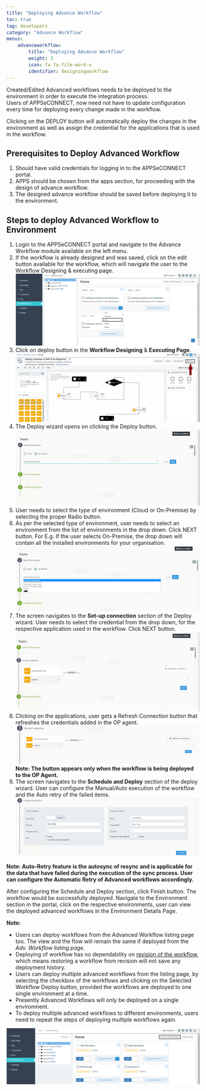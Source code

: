 ```yaml
---
title: "Deploying Advance Workflow"
toc: true
tag: developers
category: "Advance Workflow"
menus: 
    advanceworkflow:
        title: "Deploying Advance Workflow"
        weight: 3
        icon: fa fa-file-word-o
        identifier: designingworkflow
---
```


Created/Edited Advanced workflows needs to be deployed to the environment in order to execute the integration process.  
Users of APPSeCONNECT, now need not have to update configuration every time for deploying every change made in the workflow.

Clicking on the DEPLOY button will automatically deploy the changes in the environment as well as assign the credential for 
the applications that is used in the workflow.

## Prerequisites to Deploy Advanced Workflow

1.	Should have valid credentials for logging in to the APPSeCONNECT portal.
2.	APPS should be chosen from the apps section, for proceeding with the design of advance workflow.
3.	The designed advance workflow should be saved before deploying it to the environment.

## Steps to deploy Advanced Workflow to Environment

1.	Login to the APPSeCONNECT portal and navigate to the Advance Workflow module available on the left menu.
2.	If the workflow is already designed and was saved, click on the edit button available for the workflow, 
    which will navigate the user to the Workflow Designing & executing page.
![advance-workflow-deploy1](/staticfiles/advance-workflow/media/advance-workflow-deploy1.png)
3.	Click on deploy button in the **Workflow Designing** & **Executing Page**.
![advance-workflow-deploy2](/staticfiles/advance-workflow/media/advance-workflow-deploy2.png)
4.  The Deploy wizard opens on clicking the Deploy button.
![advance-workflow-deploy3](/staticfiles/advance-workflow/media/advance-workflow-deploy3.png)
5.  User needs to select the type of environment (Cloud or On-Premise) by selecting the proper Radio button.
6.	As per the selected type of environment, user needs to select an environment from the list of environments 
   in the drop down. Click NEXT button.
For E.g. If the user selects On-Premise, the drop down will contain all the installed environments for your organisation.
![advance-workflow-deploy4](/staticfiles/advance-workflow/media/advance-workflow-deploy4.png)
7.	The screen navigates to the **Set-up connection** section of the Deploy wizard. User needs to select the credential 
    from the drop down, for the respective application used in the workflow. Click NEXT button.
![advance-workflow-deploy5](/staticfiles/advance-workflow/media/advance-workflow-deploy5.png)  
8. Clicking on the applications, user gets a Refresh Connection button that refreshes the credentials added in 
   the OP agent.     
![advance-workflow-deploy8](/staticfiles/advance-workflow/media/advance-workflow-deploy8.png)
**Note: The button appears only when the workflow is being deployed to the OP Agent.**  
9.	The screen navigates to the **Schedule and Deploy** section of the deploy wizard. User can configure the Manual/Auto 
    execution of the workflow and the Auto retry of the failed items. 
![advance-workflow-deploy6](/staticfiles/advance-workflow/media/advance-workflow-deploy6.png)

**Note: Auto-Retry feature is the autosync of resync and is applicable for the data that have failed during the execution 
of the sync process. User can configure the Automatic Retry of Advanced workflows accordingly.**  

After configuring the Schedule and Deploy section, click Finish button. The workflow would be successfully deployed.
Navigate to the Environment section in the portal, click on the respective environments, user can view the deployed advanced workflows in the Environment Details Page.

**Note:**

* Users can deploy workflows from the Advanced Workflow listing page too. The view and the flow will remain the same if deployed from the *Adv. Workflow listing page*.
* Deploying of workflow has no dependability on [revision of the workflow](/advance%20workflow/saving-and-restoring-revised-adv-workflow/), which means restoring a workflow from revision will not save any deployment history.
* Users can deploy multiple advanced workflows from the listing page, by selecting the checkbox of the workflows and clicking on the Selected Workflow Deploy button, provided the workflows are deployed to one single environment at a time.
* Presently Advanced Workflows will only be deployed on a single environment. 
* To deploy multiple advanced workflows to different environments, users need to repeat the steps of deploying multiple workflows again.

![advance-workflow-deploy7](/staticfiles/advance-workflow/media/advance-workflow-deploy7.png)

